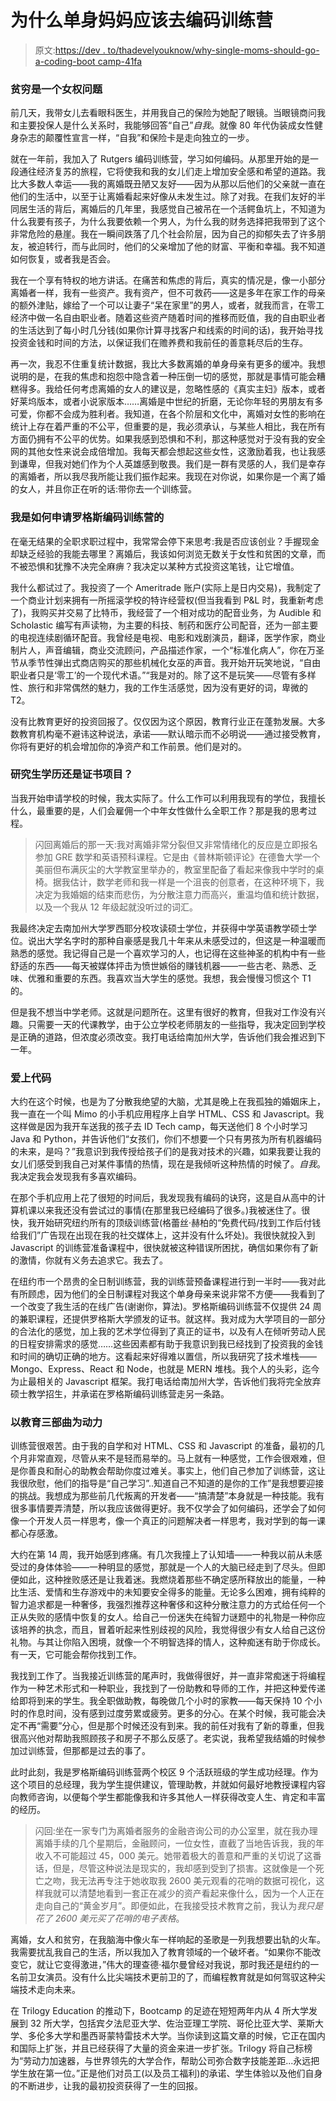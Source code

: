 # 为什么单身妈妈应该去编码训练营

> 原文:[https://dev . to/thadevelyouknow/why-single-moms-should-go-a-coding-boot camp-41fa](https://dev.to/thadevelyouknow/why-single-moms-should-go-to-a-coding-bootcamp-41fa)

### [](#poverty-is-a-feminist-issue)贫穷是一个女权问题

前几天，我带女儿去看眼科医生，并用我自己的保险为她配了眼镜。当眼镜商问我和主要投保人是什么关系时，我能够回答“自己”*自我*。就像 80 年代伪装成女性健身杂志的颠覆性宣言一样，“自我”和保险卡是走向独立的一步。

就在一年前，我加入了 Rutgers 编码训练营，学习如何编码。从那里开始的是一段通往经济复苏的旅程，它将使我和我的女儿们走上增加安全感和希望的道路。我比大多数人幸运——我的离婚既丑陋又友好——因为从那以后他们的父亲就一直在他们的生活中，以至于让离婚看起来好像从未发生过。除了对我。在我们友好的半同居生活的背后，离婚后的几年里，我感觉自己被吊在一个活鳄鱼坑上，不知道为什么我要有孩子，为什么我要依赖一个男人，为什么我的财务选择把我带到了这个非常危险的悬崖。我在一瞬间跌落了几个社会阶层，因为自己的抑郁失去了许多朋友，被迫转行，而与此同时，他们的父亲增加了他的财富、平衡和幸福。我不知道如何恢复，或者我是否会。

我在一个享有特权的地方讲话。在痛苦和焦虑的背后，真实的情况是，像一小部分离婚者一样，我有一些资产。我有资产，但不可救药——这是多年在家工作的母亲的额外津贴，嫁给了一个可以让妻子“呆在家里”的男人，或者，就我而言，在零工经济中做一名自由职业者。随着这些资产随着时间的推移而贬值，我的自由职业者的生活达到了每小时几分钱(如果你计算寻找客户和线索的时间的话)，我开始寻找投资金钱和时间的方法，以保证我们在赡养费和我前任的善意耗尽后的生存。

再一次，我忍不住重复统计数据，我比大多数离婚的单身母亲有更多的缓冲。我想说明的是，在我的焦虑和抱怨中隐含着一种压倒一切的感觉，那就是事情可能会糟糕得多。我给任何考虑离婚的女人的建议是，忽略性感的《真实主妇》版本，或者好莱坞版本，或者小说家版本……离婚是中世纪的折磨，无论你年轻的男朋友有多可爱，你都不会成为胜利者。我知道，在各个阶层和文化中，离婚对女性的影响在统计上存在着严重的不公平，但重要的是，我必须承认，与某些人相比，我在所有方面仍拥有不公平的优势。如果我感到恐惧和不利，那这种感觉对于没有我的安全网的其他女性来说会成倍增加。我每天都会想起这些女性，这激励着我，也让我感到谦卑，但我对她们作为个人英雄感到敬畏。我们是一群有灵感的人，我们是幸存的离婚者，所以我尽我所能让我们振作起来。我现在对你说，如果你是一个离了婚的女人，并且你正在听的话:带你去一个训练营。

### 我是如何申请罗格斯编码训练营的

在毫无结果的全职求职过程中，我常常会停下来思考:我是否应该创业？手握现金却缺乏经验的我能去哪里？离婚后，我该如何浏览无数关于女性和贫困的文章，而不被恐惧和犹豫不决完全麻痹？我决定以某种方式投资这笔钱，让它增值。

我什么都试过了。我投资了一个 Ameritrade 账户(实际上是日内交易)，我制定了一个商业计划来拥有一所摇滚学校的特许经营权(但当我看到 P&L 时，我重新考虑了)，我购买并交易了比特币，我经营了一个相对成功的配音业务，为 Audible 和 Scholastic 编写有声读物，为主要的科技、制药和医疗公司配音，还为一部主要的电视连续剧循环配音。我曾经是电视、电影和戏剧演员，翻译，医学作家，商业制片人，声音编辑，商业交流顾问，产品描述作家，一个“标准化病人”，你在万圣节从季节性弹出式商店购买的那些机械化女巫的声音。我开始开玩笑地说，“自由职业者只是‘零工’的一个现代术语。”“我是对的。除了这不是玩笑——尽管有多样性、旅行和非常偶然的魅力，我的工作生活感觉，因为没有更好的词，卑微的 T2。

没有比教育更好的投资回报了。仅仅因为这个原因，教育行业正在蓬勃发展。大多数教育机构毫不避讳这种说法，承诺——默认暗示而不必明说——通过接受教育，你将有更好的机会增加你的净资产和工作前景。他们是对的。

### [](#graduate-degree-or-certificate-program)研究生学历还是证书项目？

当我开始申请学校的时候，我太实际了。什么工作可以利用我现有的学位，我擅长什么，最重要的是，人们会雇佣一个中年女性做什么全职工作？那是我的思考过程。

> 闪回离婚后的那一天:我对离婚非常分裂但又非常情绪化的反应是立即报名参加 GRE 数学和英语预科课程。它是由《普林斯顿评论》在德鲁大学一个美丽但布满灰尘的大学教室里举办的，教室里配备了看起来像我中学时的桌椅。据我估计，数学老师和我一样是一个沮丧的创意者，在这种环境下，我决定为我婚姻的结束而悲伤，为分散注意力而高兴，重温均值和统计数据，以及一个我从 12 年级起就没听过的词汇。

我最终决定去南加州大学罗西耶分校攻读硕士学位，并获得中学英语教学硕士学位。说出大学名字时的那种自豪感是我几十年来从未感受过的，但这是一种温暖而熟悉的感觉。我记得自己是一个喜欢学习的人，也记得在这些神圣的机构中有一些舒适的东西——每天被媒体抨击为愤世嫉俗的赚钱机器——一些古老、熟悉、乏味、优雅和重要的东西。我喜欢当大学生的感觉。我想，我会慢慢习惯这个 T1 的。

但是我不想当中学老师。这就是问题所在。这里有很好的教育，但我对工作没有兴趣。只需要一天的代课教学，由于公立学校老师朋友的一些指导，我决定回到学校是正确的道路，但浓度必须改变。我打电话给南加州大学，告诉他们我会推迟到下一年。

### [](#falling-in-love-with-code)爱上代码

大约在这个时候，也是为了分散我绝望的大脑，尤其是晚上在我孤独的婚姻床上，我一直在一个叫 Mimo 的小手机应用程序上自学 HTML、CSS 和 Javascript。我这样做是因为我开车送我的孩子去 ID Tech camp，每天送他们 8 个小时学习 Java 和 Python，并告诉他们“女孩们，你们不想要一个只有男孩为所有机器编码的未来，是吗？”我意识到我传授给孩子们的是我对技术的兴趣，如果我要让我的女儿们感受到我自己对某件事情的热情，现在是我倾听这种热情的时候了。*自我*。我决定我会发现我有多喜欢编码。

在那个手机应用上花了很短的时间后，我发现我有编码的诀窍，这是自从高中的计算机课以来我还没有尝试过的事情(在那里我已经编码了很多。)我被迷住了。很快，我开始研究纽约所有的顶级训练营(格蕾丝·赫柏的“免费代码/找到工作后付钱给我们”广告现在出现在我的社交媒体上，这并没有什么坏处)。我很快就投入到 Javascript 的训练营准备课程中，很快就被这种错误所困扰，确信如果你有了新的激情，你就有义务去追求它。我去了。

在纽约市一个昂贵的全日制训练营，我的训练营预备课程进行到一半时——我对此有所顾虑，因为他们的全日制课程对我这个单身母亲来说非常不方便——我看到了一个改变了我生活的在线广告(谢谢你，算法)。罗格斯编码训练营不仅提供 24 周的兼职课程，还提供罗格斯大学颁发的证书。就这样。我对成为大学项目的一部分的合法化的感觉，加上我的艺术学位得到了真正的证书，以及有人在倾听劳动人民的日程安排需求的感觉……这些因素都有助于我意识到我已经找到了投资我的金钱和时间的确切正确的地方。这看起来好得难以置信，所以我研究了技术堆栈——Mongo、Express、React 和 Node，也就是 MERN 堆栈。我个人的头彩，迄今为止最相关的 Javascript 框架。我打电话给南加州大学，告诉他们我将完全放弃硕士教学招生，并承诺在罗格斯编码训练营走另一条路。

### [](#powered-by-trilogy-education)以教育三部曲为动力

训练营很艰苦。由于我的自学和对 HTML、CSS 和 Javascript 的准备，最初的几个月非常直观，尽管从来不是轻而易举的。马上就有一种感觉，工作会很艰难，但是你善良和耐心的助教会帮助你度过难关。事实上，他们自己参加了训练营，这让我很欣慰，他们的指导是“自己学习”..知道自己不知道的是你的工作”是我想要迎接的挑战。我想成为那些前几代叛离的开发者——“搞清楚”本身就是一种技能。我有很多事情要弄清楚，所以我应该做得更好。我不仅学会了如何编码，还学会了如何像一个开发人员一样思考，像一个真正的问题解决者一样思考，我对学到的每一课都心存感激。

大约在第 14 周，我开始感到疼痛。有几次我撞上了认知墙——一种我以前从未感受过的身体体验——一种明显的感觉，那就是一个人的大脑已经走到了尽头。但即便如此，这种挫败感还是让我着迷。我燃烧着那些不确定感所释放出的能量，一种比生活、爱情和生存游戏中的未知要安全得多的能量。无论多么困难，拥有纯粹的智力追求都是一种奢侈，我强烈推荐这种奢侈和这种分散注意力的方式给任何一个正从失败的感情中恢复的女人。给自己一份迷失在纯智力谜题中的礼物是一种你应该培养的执念，而且，冒着听起来性别歧视的风险，我觉得很少有女人给自己这份礼物。与其让你陷入困境，就像一个不明智选择的情人，这种痴迷有助于你成长。有一天，它可能会帮你找到工作。

我找到工作了。当我接近训练营的尾声时，我做得很好，并一直非常痴迷于将编程作为一种艺术形式和一种职业，我找到了一份助教和导师的工作，并把这种爱传递给即将到来的学生。我全职做助教，每晚做几个小时的家教——每天保持 10 个小时的作息时间，没有感到过度劳累或疲劳。更多的分心。在某个时候，我可能会决定不再“需要”分心，但是那个时候还没有到来。我的前任对我有了新的尊重，但我很高兴他对帮助我照顾孩子和房子不那么反感了。老实说，我希望我结婚的时候参加过训练营，但那都是过去的事了。

此时此刻，我是罗格斯编码训练营两个校区 9 个活跃班级的学生成功经理。作为这个项目的总经理，我为学生提供建议，管理助教，并就如何最好地教授课程内容向教师咨询，以便每个学生都能像我和许多其他人一样获得改变人生、肯定和丰富的经历。

> 闪回:坐在一家专门为离婚者服务的金融咨询公司的办公室里，就在我办理离婚手续的几个星期后，金融顾问，一位女性，直截了当地告诉我，我的年收入不可能超过 45，000 美元。她带着极大的善意和严重的关切说了这番话，但是，尽管这种说法是现实的，我却感到受到了损害。这就像是一个死亡之吻，我无法再专注于她收取我 2600 美元观看的花哨的数据可视化，这样我就可以清楚地看到一套正在减少的资产看起来像什么，因为一个人正在走向自己的“黄金岁月”。即便如此，在我接受技术教育之前，我认为*我只是花了 2600 美元买了花哨的电子表格*。

离婚，女人和贫穷，在我脑海中像火车一样响起的圣歌是一列我想要出轨的火车。我需要扰乱我自己的生活，所以我加入了教育领域的一个破坏者。“如果你不能改变它，就让它变得激进，”伟大的理查德·福尔曼曾经对我说，那时我还是纽约的一名前卫女演员。没有什么比尖端技术更前卫的了，而编程教育就是如何驾驭这种尖端技术走向未来。

在 Trilogy Education 的推动下，Bootcamp 的足迹在短短两年内从 4 所大学发展到 32 所大学，包括宾夕法尼亚大学、佐治亚理工学院、哥伦比亚大学、莱斯大学、多伦多大学和墨西哥蒙特雷技术大学。当你读到这篇文章的时候，它正在国内和国际上扩张，并且已经获得了大量的资金来进一步扩张。Trilogy 将自己标榜为“劳动力加速器，与世界领先的大学合作，帮助公司弥合数字技能差距...永远把学生放在第一位。”正是他们对员工(以及员工福利)的承诺、学生体验以及他们自身的不断进步，让我的最初投资获得了一生的回报。